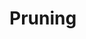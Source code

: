 # Pruning

<a href="DepGraph-Towards-Any-Structural-Pruning.md"></a>

<a href="Inception-Family.md"></a>

<a href="Soft-Filter-Pruning-for-Accelerating-Deep-Convolutional-Neural-Networks.md"></a>